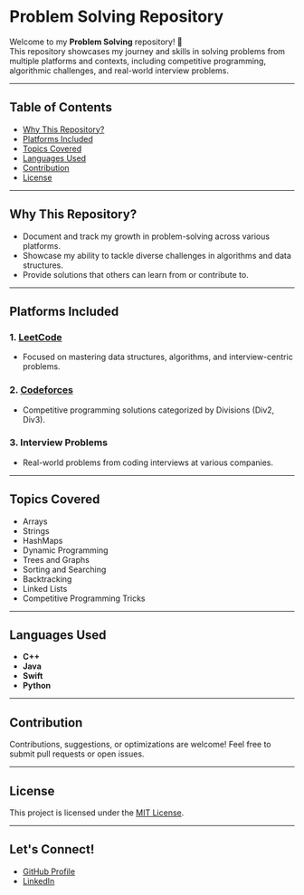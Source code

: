 # Problem Solving Repository

Welcome to my **Problem Solving** repository! 🌟  
This repository showcases my journey and skills in solving problems from multiple platforms and contexts, including competitive programming, algorithmic challenges, and real-world interview problems.

---

## Table of Contents

- [Why This Repository?](#why-this-repository)
- [Platforms Included](#platforms-included)
- [Topics Covered](#topics-covered)
- [Languages Used](#languages-used)
- [Contribution](#contribution)
- [License](#license)

---

## Why This Repository?

- Document and track my growth in problem-solving across various platforms.
- Showcase my ability to tackle diverse challenges in algorithms and data structures.
- Provide solutions that others can learn from or contribute to.

---

## Platforms Included

### 1. [LeetCode](https://leetcode.com)

- Focused on mastering data structures, algorithms, and interview-centric problems.

### 2. [Codeforces](https://codeforces.com)

- Competitive programming solutions categorized by Divisions (Div2, Div3).

### 3. Interview Problems

- Real-world problems from coding interviews at various companies.

---

## Topics Covered

- Arrays
- Strings
- HashMaps
- Dynamic Programming
- Trees and Graphs
- Sorting and Searching
- Backtracking
- Linked Lists
- Competitive Programming Tricks

---

## Languages Used

- **C++**
- **Java**
- **Swift**
- **Python**

---

## Contribution

Contributions, suggestions, or optimizations are welcome! Feel free to submit pull requests or open issues.

---

## License

This project is licensed under the [MIT License](LICENSE).

---

## Let's Connect!

- [GitHub Profile](https://github.com/iamabdulmozid)
- [LinkedIn](https://linkedin.com/in/iamabdulmozid)

